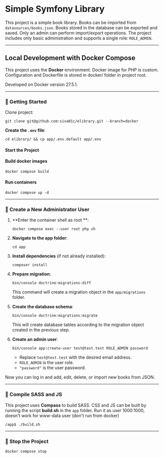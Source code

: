 # Simple Symfony Library

This project is a simple book library. Books can be imported from `datasources/books.json`. Books stored in the database can be exported and saved. Only an admin can perform import/export operations. The project includes only basic administration and supports a single role: `ROLE_ADMIN`.

---

## Local Development with Docker Compose
This project uses the **Docker** environment. Docker image for PHP is custom. Configuration and Dockerfile is stored in docker/ folder in project root. 

Developed on Docker version 27.5.1.

---

### 🚀 Getting Started

Clone project:

```
git clone git@github.com:siva01c/elibrary.git --branch=docker
```

**Create the `.env` file**:

```
cd elibrary/ && cp app/.env.default app/.env
```

#### Start the Project

#### Build docker images
```
docker compose build
```

#### Run containers
```
docker compose up -d 
```


---

### 👤 Create a New Administrator User

1. **Enter the container shell as root **:

   ```
   docker compose exec --user root php sh
   ```

2. **Navigate to the app folder**:

   ```
   cd app
   ```

3. **Install dependencies** (if not already installed):

   ```
   composer install
   ```

4. **Prepare migration**:

   ```
   bin/console doctrine:migrations:diff
   ```

   This command will create a migration object in the `app/migrations` folder.

5. **Create the database schema**:

   ```
   bin/console doctrine:migrations:migrate
   ```

   This will create database tables according to the migration object created in the previous step.

6. **Create an admin user**:

   ```
   bin/console app:create-user test@test.test ROLE_ADMIN password
   ```

   * Replace `test@test.test` with the desired email address.
   * `ROLE_ADMIN` is the user role.
   * `"password"` is the user password.

Now you can log in and add, edit, delete, or import new books from JSON.

---

### 🧱 Compile SASS and JS

This project uses **Compass** to build SASS.
CSS and JS can be built by running the script **build.sh** in the `app` folder. Run it as user 1000:1000, doesn't work for www-data user (don't run from docker)

```
/app$ ./build.sh 
```

---

### 🛑 Stop the Project

```bash
docker compose stop
```

